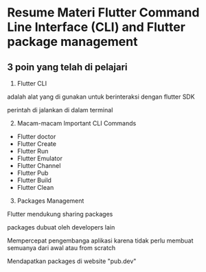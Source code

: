 # Resume Materi Flutter Command Line Interface (CLI) and Flutter package management

## 3 poin yang telah di pelajari

1. Flutter CLI
<p>adalah alat yang di gunakan untuk berinteraksi dengan flutter SDK
<p>perintah di jalankan di dalam terminal

2. Macam-macam Important CLI Commands
- Flutter doctor
- Flutter Create
- Flutter Run
- Flutter Emulator
- Flutter Channel
- Flutter Pub
- Flutter Build
- Flutter Clean

3. Packages Management
<p>Flutter mendukung sharing packages
<p>packages dubuat oleh developers lain
<p>Mempercepat pengembanga aplikasi karena tidak perlu membuat semuanya dari awal atau from scratch
<p>Mendapatkan packages di website "pub.dev"